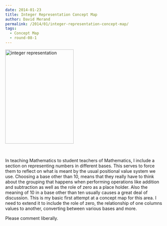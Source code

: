 ```yaml
---
date: 2014-01-23
title: Integer Representation Concept Map
author: David Merand
permalink: /2014/01/integer-representation-concept-map/
tags:
  - Concept Map
  - round-08-1
---
```

[<img class="alignnone size-medium wp-image-2989" alt="integer representation" src="http://teaching.software-carpentry.org/wp-content/uploads/2013/06/integer-representation-218x300.jpeg" width="218" height="300" />][1]

&nbsp;

In teaching Mathematics to student teachers of Mathematics, I include a section on representing numbers in different bases. This serves to force them to reflect on what is meant by the usual positional value system we use. Choosing a base other than 10, means that they really have to think about the grouping that happens when performing operations like addition and subtraction as well as the role of zero as a place holder. Also the meaning of 10 in a base other than ten usually causes a great deal of discussion. This is my basic first attempt at a concept map for this area. I need to extend it to include the role of zero, the relationship of one columns values to another, converting between various bases and more.

Please comment liberally.

 [1]: http://teaching.software-carpentry.org/wp-content/uploads/2013/06/integer-representation.jpeg
